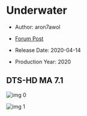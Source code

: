 # Underwater

* Author: aron7awol

* [Forum Post](https://www.avsforum.com/threads/bass-eq-for-filtered-movies.2995212/post-59438434)

* Release Date: 2020-04-14
* Production Year: 2020

## DTS-HD MA 7.1

![img 0](https://i.imgur.com/E2N0QQI.jpg)

![img 1](https://i.imgur.com/FHZULJh.png)

